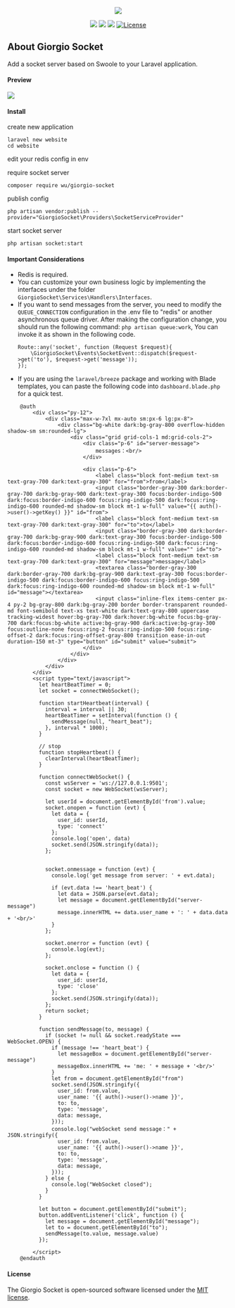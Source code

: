 <p align="center"><img src="https://m-finder.github.io/images/avatar.jpeg"></p>
<p align="center">
<img src="https://img.shields.io/badge/Author-m--finder-red">
<img src="https://img.shields.io/badge/Laravel-9.52.0-red">
<img src="https://img.shields.io/badge/Swoole-5.0.3-red">
<a href="https://packagist.org/packages/wu/giorgio-socket"><img src="https://img.shields.io/badge/License-MIT-green" alt="License"></a>
</p>

## About Giorgio Socket
Add a socket server based on Swoole to your Laravel application.

#### Preview
![](https://repository-images.githubusercontent.com/721082370/1deaa081-2fad-493d-9220-d84a8804afe3)


#### Install

create new application

```
laravel new website
cd website
```


edit your redis config in env

require socket server
```
composer require wu/giorgio-socket
```

publish config
```
php artisan vendor:publish --provider="GiorgioSocket\Providers\SocketServiceProvider"
```

start socket server
```
php artisan socket:start
```

#### Important Considerations

* Redis is required.
* You can customize your own business logic by implementing the interfaces under the folder `GiorgioSocket\Services\Handlers\Interfaces`.
* If you want to send messages from the server, you need to modify the `QUEUE_CONNECTION` configuration in the .env file to "redis" or another asynchronous queue driver. After making the configuration change, you should run the following command: `php artisan queue:work`, You can invoke it as shown in the following code.
    ```
    Route::any('socket', function (Request $request){
        \GiorgioSocket\Events\SocketEvent::dispatch($request->get('to'), $request->get('message'));
    });
    ```
* If you are using the `laravel/breeze` package and working with Blade templates, you can paste the following code into `dashboard.blade.php` for a quick test.
```
    @auth
        <div class="py-12">
            <div class="max-w-7xl mx-auto sm:px-6 lg:px-8">
                <div class="bg-white dark:bg-gray-800 overflow-hidden shadow-sm sm:rounded-lg">
                    <div class="grid grid-cols-1 md:grid-cols-2">
                        <div class="p-6" id="server-message">
                            messages：<br/>
                        </div>

                        <div class="p-6">
                            <label class="block font-medium text-sm text-gray-700 dark:text-gray-300" for="from">from</label>
                            <input class="border-gray-300 dark:border-gray-700 dark:bg-gray-900 dark:text-gray-300 focus:border-indigo-500 dark:focus:border-indigo-600 focus:ring-indigo-500 dark:focus:ring-indigo-600 rounded-md shadow-sm block mt-1 w-full" value="{{ auth()->user()->getKey() }}" id="from">
                            <label class="block font-medium text-sm text-gray-700 dark:text-gray-300" for="to">to</label>
                            <input class="border-gray-300 dark:border-gray-700 dark:bg-gray-900 dark:text-gray-300 focus:border-indigo-500 dark:focus:border-indigo-600 focus:ring-indigo-500 dark:focus:ring-indigo-600 rounded-md shadow-sm block mt-1 w-full" value="" id="to">
                            <label class="block font-medium text-sm text-gray-700 dark:text-gray-300" for="message">message</label>
                            <textarea class="border-gray-300 dark:border-gray-700 dark:bg-gray-900 dark:text-gray-300 focus:border-indigo-500 dark:focus:border-indigo-600 focus:ring-indigo-500 dark:focus:ring-indigo-600 rounded-md shadow-sm block mt-1 w-full" id="message"></textarea>
                            <input class="inline-flex items-center px-4 py-2 bg-gray-800 dark:bg-gray-200 border border-transparent rounded-md font-semibold text-xs text-white dark:text-gray-800 uppercase tracking-widest hover:bg-gray-700 dark:hover:bg-white focus:bg-gray-700 dark:focus:bg-white active:bg-gray-900 dark:active:bg-gray-300 focus:outline-none focus:ring-2 focus:ring-indigo-500 focus:ring-offset-2 dark:focus:ring-offset-gray-800 transition ease-in-out duration-150 mt-3" type="button" id="submit" value="submit">
                        </div>
                    </div>
                </div>
            </div>
        </div>
        <script type="text/javascript">
          let heartBeatTimer = 0;
          let socket = connectWebSocket();

          function startHeartbeat(interval) {
            interval = interval || 30;
            heartBeatTimer = setInterval(function () {
              sendMessage(null, "heart_beat");
            }, interval * 1000);
          }

          // stop
          function stopHeartbeat() {
            clearInterval(heartBeatTimer);
          }

          function connectWebSocket() {
            const wsServer = 'ws://127.0.0.1:9501';
            const socket = new WebSocket(wsServer);

            let userId = document.getElementById('from').value;
            socket.onopen = function (evt) {
              let data = {
                user_id: userId,
                type: 'connect'
              };
              console.log('open', data)
              socket.send(JSON.stringify(data));
            };


            socket.onmessage = function (evt) {
              console.log('get message from server: ' + evt.data);

              if (evt.data !== 'heart_beat') {
                let data = JSON.parse(evt.data);
                let message = document.getElementById("server-message")
                message.innerHTML += data.user_name + ': ' + data.data + '<br/>'
              }
            };

            socket.onerror = function (evt) {
              console.log(evt);
            };

            socket.onclose = function () {
              let data = {
                user_id: userId,
                type: 'close'
              };
              socket.send(JSON.stringify(data));
            };
            return socket;
          }

          function sendMessage(to, message) {
            if (socket != null && socket.readyState === WebSocket.OPEN) {
              if (message !== 'heart_beat') {
                let messageBox = document.getElementById("server-message")
                messageBox.innerHTML += 'me: ' + message + '<br/>'
              }
              let from = document.getElementById("from")
              socket.send(JSON.stringify({
                user_id: from.value,
                user_name: '{{ auth()->user()->name }}',
                to: to,
                type: 'message',
                data: message,
              }));
              console.log("webSocket send message：" + JSON.stringify({
                user_id: from.value,
                user_name: '{{ auth()->user()->name }}',
                to: to,
                type: 'message',
                data: message,
              }));
            } else {
              console.log("WebSocket closed");
            }
          }

          let button = document.getElementById("submit");
          button.addEventListener('click', function () {
            let message = document.getElementById("message");
            let to = document.getElementById("to");
            sendMessage(to.value, message.value)
          });

        </script>
    @endauth
```
#### License

The Giorgio Socket is open-sourced software licensed under the [MIT license](https://opensource.org/licenses/MIT).
